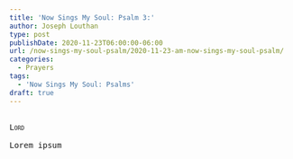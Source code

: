 ```yaml
---
title: 'Now Sings My Soul: Psalm 3:'
author: Joseph Louthan
type: post
publishDate: 2020-11-23T06:00:00-06:00
url: /now-sings-my-soul-psalm/2020-11-23-am-now-sings-my-soul-psalm/
categories:
  - Prayers
tags:
  - 'Now Sings My Soul: Psalms'
draft: true
---
```


<pre>
<div style="font-variant: small-caps;">
Lord
</div>
Lorem ipsum
</pre>
